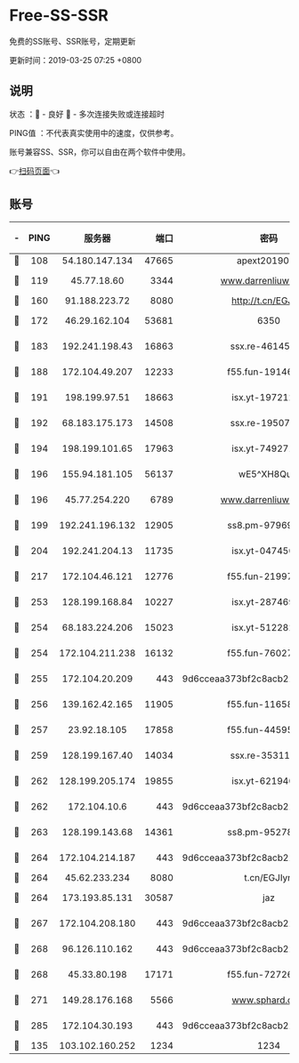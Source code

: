 # Free-SS-SSR

免费的SS账号、SSR账号，定期更新

更新时间：2019-03-25 07:25 +0800

## 说明

状态     ：🙂 - 良好 🙁 - 多次连接失败或连接超时

PING值   ：不代表真实使用中的速度，仅供参考。

账号兼容SS、SSR，你可以自由在两个软件中使用。

👉[扫码页面](https://liesauer.github.io/Free-SS-SSR/)👈

## 账号

|-|PING|服务器|端口|密码|加密方式|区域|
|:----:|:----:|:-----:|-----:|:----:|:----:|:----:|
|🙂|108|54.180.147.134|47665|apext2019001|chacha20|KR|
|🙂|119|45.77.18.60|3344|www.darrenliuwei.com|aes-256-cfb|JP|
|🙂|160|91.188.223.72|8080|http://t.cn/EGJIyrl|rc4-md5|RU|
|🙂|172|46.29.162.104|53681|6350|aes-128-ctr|RU|
|🙂|183|192.241.198.43|16863|ssx.re-46145720|aes-256-cfb|US|
|🙂|188|172.104.49.207|12233|f55.fun-19146730|aes-256-cfb|SG|
|🙂|191|198.199.97.51|18663|isx.yt-19721289|aes-256-cfb|US|
|🙂|192|68.183.175.173|14508|ssx.re-19507482|aes-256-cfb|US|
|🙂|194|198.199.101.65|17963|isx.yt-74927147|aes-256-cfb|US|
|🙂|196|155.94.181.105|56137|wE5^XH8Quw|aes-256-cfb|US|
|🙂|196|45.77.254.220|6789|www.darrenliuwei.com|aes-256-cfb|SG|
|🙂|199|192.241.196.132|12905|ss8.pm-97969807|aes-256-cfb|US|
|🙂|204|192.241.204.13|11735|isx.yt-04745009|aes-256-cfb|US|
|🙂|217|172.104.46.121|12776|f55.fun-21997792|aes-256-cfb|SG|
|🙂|253|128.199.168.84|10227|isx.yt-28746915|aes-256-cfb|SG|
|🙂|254|68.183.224.206|15023|isx.yt-51228211|aes-256-cfb|SG|
|🙂|254|172.104.211.238|16132|f55.fun-76027787|aes-256-cfb|US|
|🙂|255|172.104.20.209|443|9d6cceaa373bf2c8acb22e60b6a58be6|aes-256-cfb|US|
|🙂|256|139.162.42.165|11905|f55.fun-11658175|aes-256-cfb|SG|
|🙂|257|23.92.18.105|17858|f55.fun-44595714|aes-256-cfb|US|
|🙂|259|128.199.167.40|14034|ssx.re-35311093|aes-256-cfb|SG|
|🙂|262|128.199.205.174|19855|isx.yt-62194015|aes-256-cfb|SG|
|🙂|262|172.104.10.6|443|9d6cceaa373bf2c8acb22e60b6a58be6|aes-256-cfb|US|
|🙂|263|128.199.143.68|14361|ss8.pm-95278074|aes-256-cfb|SG|
|🙂|264|172.104.214.187|443|9d6cceaa373bf2c8acb22e60b6a58be6|aes-256-cfb|US|
|🙂|264|45.62.233.234|8080|t.cn/EGJIyrl|rc4-md5|CA|
|🙂|264|173.193.85.131|30587|jaz|aes-256-cfb|US|
|🙂|267|172.104.208.180|443|9d6cceaa373bf2c8acb22e60b6a58be6|aes-256-cfb|US|
|🙂|268|96.126.110.162|443|9d6cceaa373bf2c8acb22e60b6a58be6|aes-256-cfb|US|
|🙂|268|45.33.80.198|17171|f55.fun-72726729|aes-256-cfb|US|
|🙂|271|149.28.176.168|5566|www.sphard.com|aes-256-cfb|AU|
|🙂|285|172.104.30.193|443|9d6cceaa373bf2c8acb22e60b6a58be6|aes-256-cfb|US|
|🙂|135|103.102.160.252|1234|1234|rc4-md5|JP|

